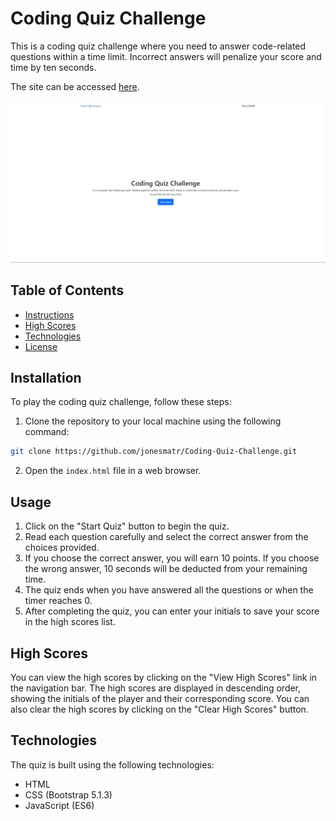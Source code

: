 # Coding Quiz Challenge

This is a coding quiz challenge where you need to answer code-related questions within a time limit. Incorrect answers will penalize your score and time by ten seconds.

The site can be accessed [here](https://jonesmatr.github.io/Coding-Quiz-Challenge/).

![Coding Quiz Challenge](./assets/images/Website-Screenshot.jpg)

## Table of Contents
- [Instructions](#instructions)
- [High Scores](#high-scores)
- [Technologies](#technologies)
- [License](#license)

## Installation

To play the coding quiz challenge, follow these steps:

1. Clone the repository to your local machine using the following command:
```bash
git clone https://github.com/jonesmatr/Coding-Quiz-Challenge.git
``` 
2. Open the `index.html` file in a web browser.

## Usage

1. Click on the "Start Quiz" button to begin the quiz.
2. Read each question carefully and select the correct answer from the choices provided.
3. If you choose the correct answer, you will earn 10 points. If you choose the wrong answer, 10 seconds will be deducted from your remaining time.
4. The quiz ends when you have answered all the questions or when the timer reaches 0.
5. After completing the quiz, you can enter your initials to save your score in the high scores list.

## High Scores

You can view the high scores by clicking on the "View High Scores" link in the navigation bar. The high scores are displayed in descending order, showing the initials of the player and their corresponding score. You can also clear the high scores by clicking on the "Clear High Scores" button.

## Technologies

The quiz is built using the following technologies:

- HTML
- CSS (Bootstrap 5.1.3)
- JavaScript (ES6)


